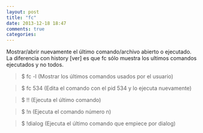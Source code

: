 ```yaml
---
layout: post
title: "fc"
date: 2013-12-18 18:47
comments: true
categories: 
---
```

Mostrar/abrir nuevamente el último comando/archivo abierto o ejecutado. La diferencia con history [ver] es que fc sólo muestra los ultimos comandos ejecutados y no todos. 

>$ fc -l (Mostrar los últimos comandos usados por el usuario)

>$ fc 534 (Edita el comando con el pid 534 y lo ejecuta nuevamente)

>$ !! (Ejecuta el último comando)

>$ !n (Ejecuta el comando número n)

>$ !dialog (Ejecuta el último comando que empiece por dialog)

